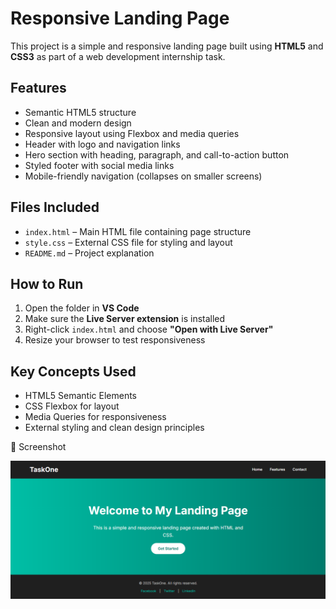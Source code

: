 #  Responsive Landing Page

This project is a simple and responsive landing page built using **HTML5** and **CSS3** as part of a web development internship task.

##  Features

- Semantic HTML5 structure
- Clean and modern design
- Responsive layout using Flexbox and media queries
- Header with logo and navigation links
- Hero section with heading, paragraph, and call-to-action button
- Styled footer with social media links
- Mobile-friendly navigation (collapses on smaller screens)

##  Files Included

- `index.html` – Main HTML file containing page structure
- `style.css` – External CSS file for styling and layout
- `README.md` – Project explanation

##  How to Run

1. Open the folder in **VS Code**
2. Make sure the **Live Server extension** is installed
3. Right-click `index.html` and choose **"Open with Live Server"**
4. Resize your browser to test responsiveness

##  Key Concepts Used

- HTML5 Semantic Elements
- CSS Flexbox for layout
- Media Queries for responsiveness
- External styling and clean design principles

 📸 Screenshot

![Landing Page Screenshot](screenshot.png)
